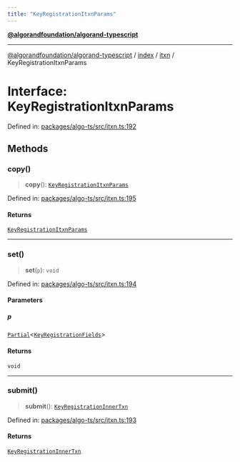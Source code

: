 ```yaml
---
title: "KeyRegistrationItxnParams"
---
```


[**@algorandfoundation/algorand-typescript**](../../../../README.md)

***

[@algorandfoundation/algorand-typescript](../../../../README.md) / [index](../../../README.md) / [itxn](../README.md) / KeyRegistrationItxnParams

# Interface: KeyRegistrationItxnParams

Defined in: [packages/algo-ts/src/itxn.ts:192](https://github.com/algorandfoundation/puya-ts/blob/main/packages/algo-ts/src/itxn.ts#L192)

## Methods

### copy()

> **copy**(): [`KeyRegistrationItxnParams`](KeyRegistrationItxnParams.md)

Defined in: [packages/algo-ts/src/itxn.ts:195](https://github.com/algorandfoundation/puya-ts/blob/main/packages/algo-ts/src/itxn.ts#L195)

#### Returns

[`KeyRegistrationItxnParams`](KeyRegistrationItxnParams.md)

***

### set()

> **set**(`p`): `void`

Defined in: [packages/algo-ts/src/itxn.ts:194](https://github.com/algorandfoundation/puya-ts/blob/main/packages/algo-ts/src/itxn.ts#L194)

#### Parameters

##### p

[`Partial`](../../../-internal-/type-aliases/Partial.md)\<[`KeyRegistrationFields`](KeyRegistrationFields.md)\>

#### Returns

`void`

***

### submit()

> **submit**(): [`KeyRegistrationInnerTxn`](KeyRegistrationInnerTxn.md)

Defined in: [packages/algo-ts/src/itxn.ts:193](https://github.com/algorandfoundation/puya-ts/blob/main/packages/algo-ts/src/itxn.ts#L193)

#### Returns

[`KeyRegistrationInnerTxn`](KeyRegistrationInnerTxn.md)
